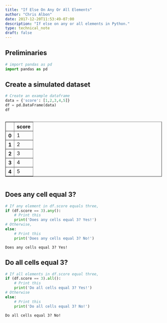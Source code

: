 ```yaml
---
title: "If Else On Any Or All Elements"
author: "Chris Albon"
date: 2017-12-20T11:53:49-07:00
description: "If else on any or all elements in Python."
type: technical_note
draft: false
---
```

## Preliminaries


```python
# import pandas as pd
import pandas as pd
```

## Create a simulated dataset


```python
# Create an example dataframe
data = {'score': [1,2,3,4,5]}
df = pd.DataFrame(data)
df
```




<div style="max-height:1000px;max-width:1500px;overflow:auto;">
<table border="1" class="dataframe">
  <thead>
    <tr style="text-align: right;">
      <th></th>
      <th>score</th>
    </tr>
  </thead>
  <tbody>
    <tr>
      <th>0</th>
      <td>1</td>
    </tr>
    <tr>
      <th>1</th>
      <td>2</td>
    </tr>
    <tr>
      <th>2</th>
      <td>3</td>
    </tr>
    <tr>
      <th>3</th>
      <td>4</td>
    </tr>
    <tr>
      <th>4</th>
      <td>5</td>
    </tr>
  </tbody>
</table>
</div>



## Does any cell equal 3?


```python
# If any element in df.score equals three,
if (df.score == 3).any():
    # Print this
    print('Does any cells equal 3? Yes!')
# Otherwise,
else:
    # Print this
    print('Does any cells equal 3? No!')
```

    Does any cells equal 3? Yes!


## Do all cells equal 3?


```python
# If all elements in df.score equal three,
if (df.score == 3).all():
    # Print this
    print('Do all cells equal 3? Yes!')
# Otherwise
else:
    # Print this
    print('Do all cells equal 3? No!')
```

    Do all cells equal 3? No!

